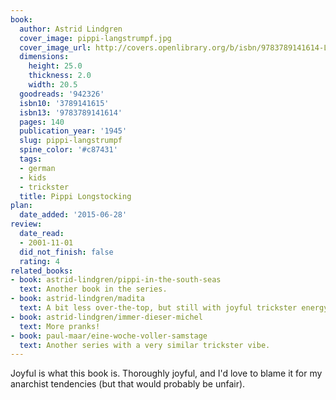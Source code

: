 ```yaml
---
book:
  author: Astrid Lindgren
  cover_image: pippi-langstrumpf.jpg
  cover_image_url: http://covers.openlibrary.org/b/isbn/9783789141614-L.jpg
  dimensions:
    height: 25.0
    thickness: 2.0
    width: 20.5
  goodreads: '942326'
  isbn10: '3789141615'
  isbn13: '9783789141614'
  pages: 140
  publication_year: '1945'
  slug: pippi-langstrumpf
  spine_color: '#c87431'
  tags:
  - german
  - kids
  - trickster
  title: Pippi Longstocking
plan:
  date_added: '2015-06-28'
review:
  date_read:
  - 2001-11-01
  did_not_finish: false
  rating: 4
related_books:
- book: astrid-lindgren/pippi-in-the-south-seas
  text: Another book in the series.
- book: astrid-lindgren/madita
  text: A bit less over-the-top, but still with joyful trickster energy.
- book: astrid-lindgren/immer-dieser-michel
  text: More pranks!
- book: paul-maar/eine-woche-voller-samstage
  text: Another series with a very similar trickster vibe.
---
```


Joyful is what this book is. Thoroughly joyful, and I'd love to blame it for my anarchist tendencies (but that would
probably be unfair).
